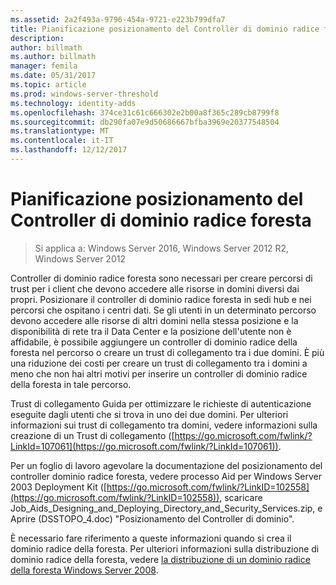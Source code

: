 ```yaml
---
ms.assetid: 2a2f493a-9796-454a-9721-e223b799dfa7
title: Pianificazione posizionamento del Controller di dominio radice foresta
description: 
author: billmath
ms.author: billmath
manager: femila
ms.date: 05/31/2017
ms.topic: article
ms.prod: windows-server-threshold
ms.technology: identity-adds
ms.openlocfilehash: 374ce31c61c666302e2b00a8f365c289cb8799f8
ms.sourcegitcommit: db290fa07e9d50686667bfba3969e20377548504
ms.translationtype: MT
ms.contentlocale: it-IT
ms.lasthandoff: 12/12/2017
---
```

# <a name="planning-forest-root-domain-controller-placement"></a>Pianificazione posizionamento del Controller di dominio radice foresta

>Si applica a: Windows Server 2016, Windows Server 2012 R2, Windows Server 2012

Controller di dominio radice foresta sono necessari per creare percorsi di trust per i client che devono accedere alle risorse in domini diversi dai propri. Posizionare il controller di dominio radice foresta in sedi hub e nei percorsi che ospitano i centri dati. Se gli utenti in un determinato percorso devono accedere alle risorse di altri domini nella stessa posizione e la disponibilità di rete tra il Data Center e la posizione dell'utente non è affidabile, è possibile aggiungere un controller di dominio radice della foresta nel percorso o creare un trust di collegamento tra i due domini. È più una riduzione dei costi per creare un trust di collegamento tra i domini a meno che non hai altri motivi per inserire un controller di dominio radice della foresta in tale percorso.  
  
Trust di collegamento Guida per ottimizzare le richieste di autenticazione eseguite dagli utenti che si trova in uno dei due domini. Per ulteriori informazioni sui trust di collegamento tra domini, vedere informazioni sulla creazione di un Trust di collegamento ([https://go.microsoft.com/fwlink/?LinkId=107061](https://go.microsoft.com/fwlink/?LinkId=107061)).  
  
Per un foglio di lavoro agevolare la documentazione del posizionamento del controller dominio radice foresta, vedere processo Aid per Windows Server 2003 Deployment Kit ([https://go.microsoft.com/fwlink/?LinkID=102558](https://go.microsoft.com/fwlink/?LinkID=102558)), scaricare Job_Aids_Designing_and_Deploying_Directory_and_Security_Services.zip, e Aprire (DSSTOPO_4.doc) "Posizionamento del Controller di dominio".  
  
È necessario fare riferimento a queste informazioni quando si crea il dominio radice della foresta. Per ulteriori informazioni sulla distribuzione di dominio radice della foresta, vedere [la distribuzione di un dominio radice della foresta Windows Server 2008](https://technet.microsoft.com/library/cc731174.aspx).  
  



